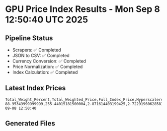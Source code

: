 # GPU Price Index Results - Mon Sep  8 12:50:40 UTC 2025

## Pipeline Status
- Scrapers: ✅ Completed
- JSON to CSV: ✅ Completed
- Currency Conversion: ✅ Completed
- Price Normalization: ✅ Completed
- Index Calculation: ✅ Completed

## Latest Index Prices
```
Total_Weight_Percent,Total_Weighted_Price,Full_Index_Price,Hyperscalers_Only_Price,Non_Hyperscalers_Only_Price,Hyperscaler_Weight,Non_Hyperscaler_Weight,Calculation_Date
88.95349999999999,255.44015181500004,2.871614403199425,2.7229196062858163,3.1223616047835483,55.84,33.113499999999995,2025-09-08 12:50:40
```

## Generated Files
```
```
